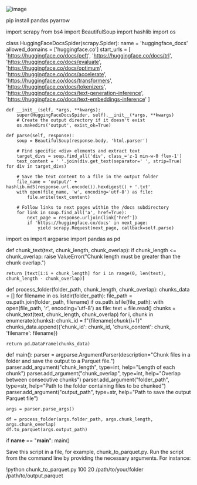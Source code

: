 
![image](https://github.com/DrishtiShrrrma/llama2-peft-docs-rag-peft/assets/129742046/c82c9437-cccb-49d6-8455-7d693e97ae6e)


pip install pandas pyarrow




import scrapy
from bs4 import BeautifulSoup
import hashlib
import os

class HuggingFaceDocsSpider(scrapy.Spider):
    name = 'huggingface_docs'
    allowed_domains = ['huggingface.co']
    start_urls = [
        'https://huggingface.co/docs/peft',
        'https://huggingface.co/docs/trl',
        'https://huggingface.co/docs/evaluate',
        'https://huggingface.co/docs/optimum',
        'https://huggingface.co/docs/accelerate',
        'https://huggingface.co/docs/transformers',
        'https://huggingface.co/docs/tokenizers',
        'https://huggingface.co/docs/text-generation-inference',
        'https://huggingface.co/docs/text-embeddings-inference'
    ]

    def __init__(self, *args, **kwargs):
        super(HuggingFaceDocsSpider, self).__init__(*args, **kwargs)
        # Create the output directory if it doesn't exist
        os.makedirs('output', exist_ok=True)

    def parse(self, response):
        soup = BeautifulSoup(response.body, 'html.parser')

        # Find specific <div> elements and extract text
        target_divs = soup.find_all('div', class_='z-1 min-w-0 flex-1')
        text_content = ' '.join(div.get_text(separator=' ', strip=True) for div in target_divs)

        # Save the text content to a file in the output folder
        file_name = 'output/' + hashlib.md5(response.url.encode()).hexdigest() + '.txt'
        with open(file_name, 'w', encoding='utf-8') as file:
            file.write(text_content)

        # Follow links to next pages within the /docs subdirectory
        for link in soup.find_all('a', href=True):
            next_page = response.urljoin(link['href'])
            if 'https://huggingface.co/docs' in next_page:
                yield scrapy.Request(next_page, callback=self.parse)





import os
import argparse
import pandas as pd

def chunk_text(text, chunk_length, chunk_overlap):
    if chunk_length <= chunk_overlap:
        raise ValueError("Chunk length must be greater than the chunk overlap.")

    return [text[i:i + chunk_length] for i in range(0, len(text), chunk_length - chunk_overlap)]

def process_folder(folder_path, chunk_length, chunk_overlap):
    chunks_data = []
    for filename in os.listdir(folder_path):
        file_path = os.path.join(folder_path, filename)
        if os.path.isfile(file_path):
            with open(file_path, 'r', encoding='utf-8') as file:
                text = file.read()
                chunks = chunk_text(text, chunk_length, chunk_overlap)
                for i, chunk in enumerate(chunks):
                    chunk_id = f"{filename}_chunk_{i+1}"
                    chunks_data.append({'chunk_id': chunk_id, 'chunk_content': chunk, 'filename': filename})

    return pd.DataFrame(chunks_data)

def main():
    parser = argparse.ArgumentParser(description="Chunk files in a folder and save the output to a Parquet file.")
    parser.add_argument("chunk_length", type=int, help="Length of each chunk")
    parser.add_argument("chunk_overlap", type=int, help="Overlap between consecutive chunks")
    parser.add_argument("folder_path", type=str, help="Path to the folder containing files to be chunked")
    parser.add_argument("output_path", type=str, help="Path to save the output Parquet file")

    args = parser.parse_args()

    df = process_folder(args.folder_path, args.chunk_length, args.chunk_overlap)
    df.to_parquet(args.output_path)

if __name__ == "__main__":
    main()

Save this script in a file, for example, chunk_to_parquet.py.
Run the script from the command line by providing the necessary arguments. For instance:

!python chunk_to_parquet.py 100 20 /path/to/your/folder /path/to/output.parquet

